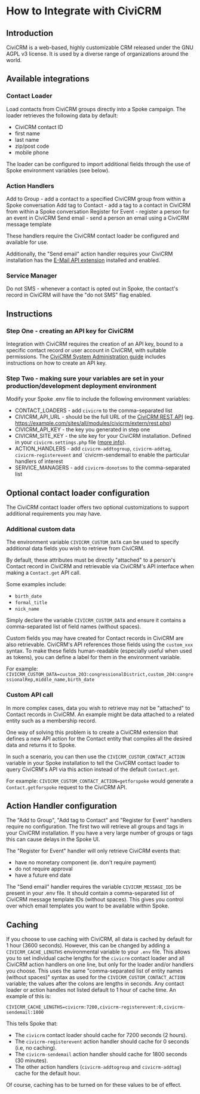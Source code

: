# How to Integrate with CiviCRM

## Introduction

CiviCRM is a web-based, highly customizable CRM released under the GNU AGPL v3 license. It is used by a diverse range of organizations around the world.

## Available integrations

### Contact Loader

Load contacts from CiviCRM groups directly into a Spoke campaign. The loader retrieves the following data by default:

- CiviCRM contact ID
- first name
- last name
- zip/post code
- mobile phone

The loader can be configured to import additional fields through the use of Spoke environment variables (see below).

### Action Handlers

Add to Group - add a contact to a specified CiviCRM group from within a Spoke conversation
Add tag to Contact - add a tag to a contact in CiviCRM from within a Spoke conversation
Register for Event - register a person for an event in CiviCRM
Send email - send a person an email using a CiviCRM message template

These handlers require the CiviCRM contact loader be configured and available for use.

Additionally, the "Send email" action handler requires your CiviCRM installation has the [E-Mail API extension](https://civicrm.org/extensions/e-mail-api) installed and enabled.

### Service Manager

Do not SMS - whenever a contact is opted out in Spoke, the contact's record in CiviCRM will have the "do not SMS" flag enabled.

## Instructions

### Step One - creating an API key for CiviCRM

Integration with CiviCRM requires the creation of an API key, bound to a specific contact record or user account in CiviCRM, with suitable permissions.
The [CiviCRM System Administration guide](https://docs.civicrm.org/sysadmin/en/latest/setup/api-keys/) includes instructions on how to create an API key.

### Step Two - making sure your variables are set in your production/development deployment environment

Modify your Spoke .env file to include the following environment variables:

- CONTACT_LOADERS - add `civicrm` to the comma-separated list
- CIVICRM_API_URL - should be the full URL of the [CiviCRM REST API](https://docs.civicrm.org/dev/en/latest/api/v3/rest/)
  (eg. <https://example.com/sites/all/modules/civicrm/extern/rest.php>)
- CIVICRM_API_KEY - the key you generated in step one
- CIVICRM_SITE_KEY - the site key for your CiviCRM installation. Defined in your `civicrm.settings.php` file ([more info](https://docs.civicrm.org/sysadmin/en/latest/setup/secret-keys/)).
- ACTION_HANDLERS - add `civicrm-addtogroup`, `civicrm-addtag`, `civicrm-registerevent` and `civicrm-sendemail to enable the particular handlers of interest
- SERVICE_MANAGERS - add `civicrm-donotsms` to the comma-separated list

## Optional contact loader configuration

The CiviCRM contact loader offers two optional customizations to support additional requirements you may have.

### Additional custom data

The environment variable `CIVICRM_CUSTOM_DATA` can be used to specify additional data fields you wish to retrieve from CiviCRM.

By default, these attributes must be directly "attached" to a person's Contact record in CiviCRM and retrievable via CiviCRM's API interface when making a `Contact.get` API call.

Some examples include:

- `birth_date`
- `formal_title`
- `nick_name`

Simply declare the variable `CIVICRM_CUSTOM_DATA` and ensure it contains a comma-separated list of field names (without spaces).

Custom fields you may have created for Contact records in CiviCRM are also retrievable. CiviCRM's API references those fields using the `custom_xxx` syntax.
To make these fields human-readable (especially useful when used as tokens), you can define a label for them in the environment variable.

For example:
`CIVICRM_CUSTOM_DATA=custom_203:congressionalDistrict,custom_204:congressionalRep,middle_name,birth_date`

### Custom API call

In more complex cases, data you wish to retrieve may not be "attached" to Contact records in CiviCRM. An example might be data attached to a related entity such as a membership record.

One way of solving this problem is to create a CiviCRM extension that defines a new API action for the Contact entity that compiles all the desired data and returns it to Spoke.

In such a scenario, you can then use the `CIVICRM_CUSTOM_CONTACT_ACTION` variable in your Spoke installation to tell the CiviCRM contact loader to query CiviCRM's API via this action instead of the default `Contact.get`.

For example:
`CIVICRM_CUSTOM_CONTACT_ACTION=getforspoke` would generate a `Contact.getforspoke` request to the CiviCRM API.

## Action Handler configuration

The "Add to Group", "Add tag to Contact" and "Register for Event" handlers require no configuration. The first two will retrieve all groups and tags in your CiviCRM installation.
If you have a very large number of groups or tags this can cause delays in the Spoke UI.

The "Register for Event" handler will only retrieve CiviCRM events that:
- have no monetary component (ie. don't require payment)
- do not require approval
- have a future end date

The "Send email" handler requires the variable `CIVICRM_MESSAGE_IDS` be present in your .env file. It should contain a comma-separated list of CiviCRM message template IDs (without spaces).
This gives you control over which email templates you want to be available within Spoke.

## Caching

If you choose to use caching with CiviCRM, all data is cached by default for 1 hour (3600 seconds).
However, this can be changed by adding a `CIVICRM_CACHE_LENGTHS` environmental variable to your
`.env` file. This allows you to set individual cache lengths for the `civicrm` contact loader and
all CiviCRM action handlers on one line, but only for the loader and/or handlers you choose. This
uses the same "comma-separated list of entity names (without spaces)" syntax as used for the
`CIVICRM_CUSTOM_CONTACT_ACTION` variable; the values after the colons are lengths in seconds.
Any contact loader or action handles not listed default to 1 hour of cache time. An example of this
is:

```
CIVICRM_CACHE_LENGTHS=civicrm:7200,civicrm-registerevent:0,civicrm-sendemail:1800
```

This tells Spoke that:

- The `civicrm` contact loader should cache for 7200 seconds (2 hours).
- The `civicrm-registerevent` action handler should cache for 0 seconds (i.e, no caching).
- The `civicrm-sendemail` action handler should cache for 1800 seconds (30 minutes).
- The other action handlers (`civicrm-addtogroup` and `civicrm-addtag`) cache for the default hour.

Of course, caching has to be turned on for these values to be of effect.


